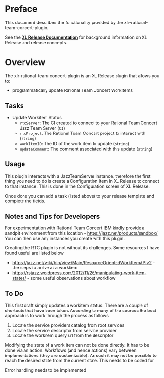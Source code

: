 # Preface #

This document describes the functionality provided by the xlr-rational-team-concert-plugin.

See the **[XL Release Documentation](https://docs.xebialabs.com/xl-release/index.html)** for background information on XL Release and release concepts.

# Overview #

The xlr-rational-team-concert-plugin is an XL Release plugin that allows you to:
  * programmatically update Rational Team Concert Workitems


## Tasks ##
+ Update Workitem Status
  * `rtcServer`: The CI created to connect to your Rational Team Concert Jazz Team Server (`CI`) 
  * `rtcProject`: The Rational Team Concert project to interact with (`string`)
  * `workItemID`: The ID of the work item to update (`string`)
  * `updateComment`: The comment associated with this update (`string`)

## Usage ##

This plugin interacts with a JazzTeamServer instance, therefore the first thing you need to do is create a Configuration Item in XL Release to connect to that instance.  This is done in the Configuration screen of XL Release.

Once done you can add a task (listed above) to your release template and complete the fields.

## Notes and Tips for Developers ##

For experimentation with Rational Team Concert IBM kindly provide a sandpit environment from this location - https://jazz.net/products/sandbox/  You can then use any instances you create with this plugin.

Creating the RTC plugin is not without its challenges.  Some resources I have found useful are listed below

* https://jazz.net/wiki/bin/view/Main/ResourceOrientedWorkItemAPIv2 - the steps to arrive at a workitem
* https://rsjazz.wordpress.com/2012/11/26/manipulating-work-item-states/ - some useful observations about workflow

## To Do ##
This first draft simply updates a workitem status. There are a couple of shortcuts that have been taken. According to many of the sources the best approach is to work through the process as follows

1. Locate the service providers catalog from root services
2. Locate the service descriptor from service provider
3. Locate the workitem query url from the descriptor

Modifying the state of a work item can not be done directly. It has to be done via an action. Workflows (and hence actions) vary between implementations (they are customizable).  As such it may not be possible to reach the desired state from the current state.  This needs to be coded for

Error handling needs to be implemented
